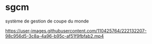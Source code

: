 



# sgcm
système de gestion de coupe du monde


 https://user-images.githubusercontent.com/110425764/222132207-98c956d5-3c8a-4a96-b95c-af51f9fbfab2.mp4
  
